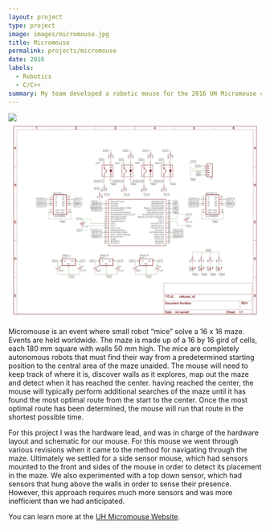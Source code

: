 ```yaml
---
layout: project
type: project
image: images/micromouse.jpg
title: Micromouse
permalink: projects/micromouse
date: 2016
labels:
  - Robotics
  - C/C++
summary: My team developed a robotic mouse for the 2016 UH Micromouse competition.
---
```


<div class="ui small rounded images">
  <img class="ui image" src="../images/micromouse.jpg">
  <img class="ui image" src="../images/uMouse_v2.jpg">
</div>

Micromouse is an event where small robot “mice” solve a 16 x 16 maze.  Events are held worldwide.  The maze is made up of a 16 by 16 gird of cells, each 180 mm square with walls 50 mm high.  The mice are completely autonomous robots that must find their way from a predetermined starting position to the central area of the maze unaided.  The mouse will need to keep track of where it is, discover walls as it explores, map out the maze and detect when it has reached the center.  having reached the center, the mouse will typically perform additional searches of the maze until it has found the most optimal route from the start to the center.  Once the most optimal route has been determined, the mouse will run that route in the shortest possible time.

For this project I was the hardware lead, and was in charge of the hardware layout and schematic for our mouse. For this mouse we went through various revisions when it came to the method for navigating through the maze. Ultimately we settled for a side sensor mouse, which had sensors mounted to the front and sides of the mouse in order to detect its placement in the maze. We also experimented with a top down sensor, which had sensors that hung above the walls in order to sense their presence. However, this approach requires much more sensors and was more inefficient than we had anticipated.  

You can learn more at the [UH Micromouse Website](http://www-ee.eng.hawaii.edu/~mmouse/about.html).



